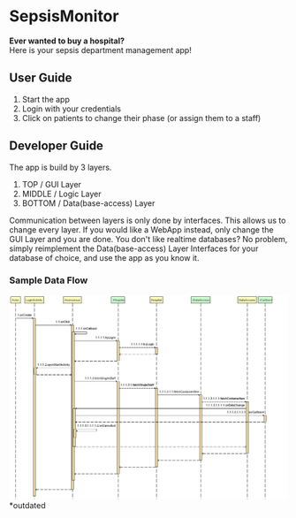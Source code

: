 # SepsisMonitor
**Ever wanted to buy a hospital?**  
Here is your sepsis department management app!  

## User Guide
1. Start the app
2. Login with your credentials
3. Click on patients to change their phase (or assign them to a staff)  

## Developer Guide
The app is build by 3 layers.  
1. TOP / GUI Layer
2. MIDDLE / Logic Layer
3. BOTTOM / Data(base-access) Layer  

Communication between layers is only done by interfaces.
This allows us to change every layer.
If you would like a WebApp instead, only change the GUI Layer and you are done.
You don't like realtime databases? No problem,
simply reimplement the Data(base-access) Layer Interfaces for your database of choice, 
and use the app as you know it.  

### Sample Data Flow
![Login Activity Sequence Diagram](./diagrams/LoginActivity_onCreate.png "Login Activity Data Flow")
*outdated
